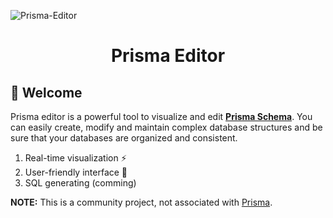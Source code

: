 ![Prisma-Editor](https://github.com/mohammed-bahumaish/prisma-editor/blob/main/apps/web/public/images/banner.png?raw=true)

<div align="center">
  <h1>Prisma Editor</h1>
</div>

## 👋 Welcome

Prisma editor is a powerful tool to visualize and edit **[Prisma Schema](https://www.prisma.io/docs/concepts/components/prisma-schema)**. You can easily create, modify and maintain complex database structures and be sure that your databases are organized and consistent.


1. Real-time visualization ⚡
2. User-friendly interface 🤝
3. SQL generating (comming)

  
**NOTE:** This is a community project, not associated with [Prisma](https://prisma.io).
